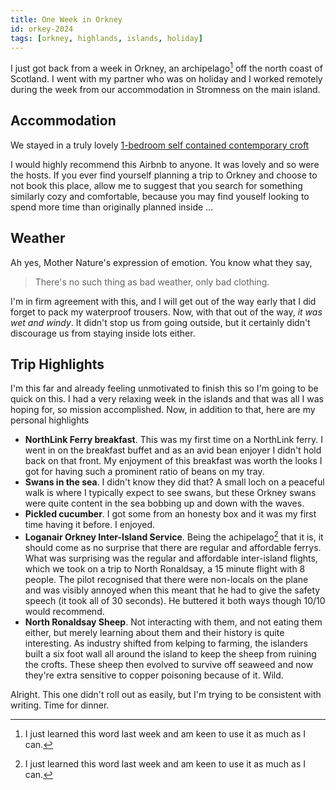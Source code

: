 ```yaml
---
title: One Week in Orkney
id: orkey-2024
tags: [orkney, highlands, islands, holiday]
---
```


I just got back from a week in Orkney, an archipelago[^1] off the north coast of
Scotland. I went with my partner who was on holiday and I worked remotely during
the week from our accommodation in Stromness on the main island.

[^1]: I just learned this word last week and am keen to use it as much as I can.

## Accommodation

We stayed in a truly lovely [1-bedroom self contained contemporary croft](https://www.airbnb.co.uk/rooms/50486715?guests=1&adults=1&s=67&unique_share_id=9ce8b5ab-787d-427d-8ad0-f69fdc51cd9e)

I would highly recommend this Airbnb to anyone. It was lovely and so were the 
hosts. If you ever find yourself planning a trip to Orkney and choose to not 
book this place, allow me to suggest that you search for something similarly 
cozy and comfortable, because you may find youself looking to spend more time 
than originally planned inside ...

## Weather

Ah yes, Mother Nature's expression of emotion. You know what they say, 

> There's no such thing as bad weather, only bad clothing.

I'm in firm agreement with this, and I will get out of the way early that I did
forget to pack my waterproof trousers. Now, with that out of the way, *it was 
wet and windy*. It didn't stop us from going outside, but it certainly didn't 
discourage us from staying inside lots either.

## Trip Highlights

I'm this far and already feeling unmotivated to finish this so I'm going to 
be quick on this. I had a very relaxing week in the islands and that was all 
I was hoping for, so mission accomplished. Now, in addition to that, here are 
my personal highlights

* **NorthLink Ferry breakfast**. This was my first time on a NorthLink ferry. I 
  went in on the breakfast buffet and as an avid bean enjoyer I didn't hold back
  on that front. My enjoyment of this breakfast was worth the looks I got for 
  having such a prominent ratio of beans on my tray. 
* **Swans in the sea**. I didn't know they did that? A small loch on a peaceful 
  walk is where I typically expect to see swans, but these Orkney swans were 
  quite content in the sea bobbing up and down with the waves. 
* **Pickled cucumber**. I got some from an honesty box and it was my first time 
  having it before. I enjoyed.
* **Loganair Orkney Inter-Island Service**. Being the achipelago[^1] that it is,
  it should come as no surprise that there are regular and affordable ferrys. 
  What was surprising was the regular and affordable inter-island flights, which 
  we took on a trip to North Ronaldsay, a 15 minute flight with 8 people. The 
  pilot recognised that there were non-locals on the plane and was visibly 
  annoyed when this meant that he had to give the safety speech (it took all of 
  30 seconds). He buttered it both ways though 10/10 would recommend.
* **North Ronaldsay Sheep**. Not interacting with them, and not eating them 
  either, but merely learning about them and their history is quite interesting.
  As industry shifted from kelping to farming, the islanders built a six foot 
  wall all around the island to keep the sheep from ruining the crofts. These 
  sheep then evolved to survive off seaweed and now they're extra sensitive to 
  copper poisoning because of it. Wild.

Alright. This one didn't roll out as easily, but I'm trying to be consistent 
with writing. Time for dinner.
